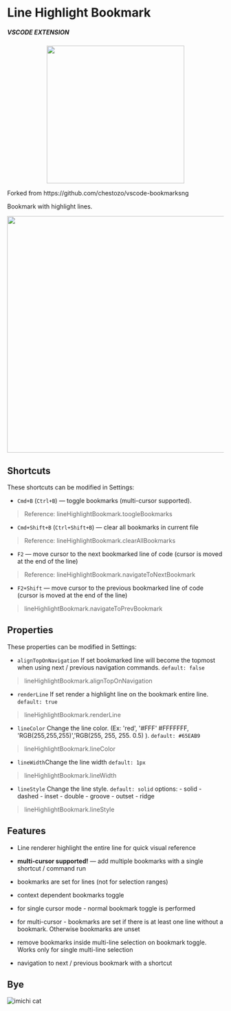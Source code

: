 # Line Highlight Bookmark

##### VSCODE EXTENSION
<p align="center">
<img src="https://raw.githubusercontent.com/balmacefa/line_highlight_bookmark_vscode/master/images/logo.png" width="320px" />
</p>
Forked from https://github.com/chestozo/vscode-bookmarksng

Bookmark with highlight lines.


<p align="center">
<img src="https://raw.githubusercontent.com/balmacefa/line_highlight_bookmark_vscode/master/images/example.gif" width="550px" />
</p>

## Shortcuts

These shortcuts  can be modified in Settings:

-  `Cmd+B` (`Ctrl+B`) — toggle bookmarks (multi-cursor supported). 

> Reference: lineHighlightBookmark.toogleBookmarks

-  `Cmd+Shift+B` (`Ctrl+Shift+B`) — clear all bookmarks in current file
 > Reference: lineHighlightBookmark.clearAllBookmarks

-  `F2` — move cursor to the next bookmarked line of code (cursor is moved at the end of the line)
 > Reference: lineHighlightBookmark.navigateToNextBookmark
-  `F2+Shift` — move cursor to the previous bookmarked line of code (cursor is moved at the end of the line)
>lineHighlightBookmark.navigateToPrevBookmark

## Properties
  These properties  can be modified in Settings:

- `alignTopOnNavigation` If set bookmarked line will become the topmost when using next / previous navigation commands. `default: false`
>lineHighlightBookmark.alignTopOnNavigation
- `renderLine` If set render a highlight  line on the bookmark entire line. `default: true`
>lineHighlightBookmark.renderLine
- `lineColor` Change the line color. (Ex: 'red', '#FFF' #FFFFFFF, 'RGB(255,255,255)','RGB(255, 255, 255. 0.5) ). `default: #65EAB9`
>lineHighlightBookmark.lineColor
- `lineWidth`Change the line width  `default: 1px`
>lineHighlightBookmark.lineWidth
- `lineStyle` Change the line style. `default: solid` options:
		- solid
		- dashed
		- inset
		- double
		- groove
		- outset
		- ridge
>lineHighlightBookmark.lineStyle
## Features

-  Line renderer highlight the entire line for quick visual reference

- **multi-cursor supported!** — add multiple bookmarks with a single shortcut / command run

- bookmarks are set for lines (not for selection ranges)

- context dependent bookmarks toggle

- for single cursor mode - normal bookmark toggle is performed

- for multi-cursor - bookmarks are set if there is at least one line without a bookmark. Otherwise bookmarks are unset

- remove bookmarks inside multi-line selection on bookmark toggle. Works only for single multi-line selection

- navigation to next / previous bookmark with a shortcut

## Bye

![imichi cat](https://media.giphy.com/media/vFKqnCdLPNOKc/giphy.gif)
